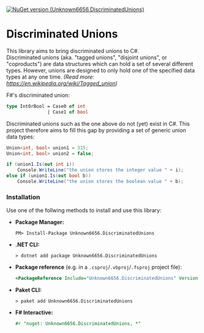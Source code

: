 [![NuGet version (Unknown6656.DiscriminatedUnions)](https://img.shields.io/nuget/v/Unknown6656.DiscriminatedUnions.svg?style=flat-square)](https://www.nuget.org/packages/Unknown6656.DiscriminatedUnions/)

# Discriminated Unions
This library aims to bring discriminated unions to C#.<br/>
Discriminated unions (aka. "tagged unions", "disjoint unions", or "coproducts") are data structures which can hold a set of several different types.
However, unions are designed to only hold one of the specified data types at any one time.
_(Read more: https://en.wikipedia.org/wiki/Tagged_union)_

F#'s discriminated union:
```fsharp
type IntOrBool = Case0 of int
               | Case1 of bool
```
Discriminated unions such as the one above do not (yet) exist in C#.
This project therefore aims to fill this gap by providing a set of generic union data types:
```csharp
Union<int, bool> union1 = 315;
Union<int, bool> union2 = false;

if (union1.Is(out int i))
    Console.WriteLine("the union stores the integer value " + i);
else if (union1.Is(out bool b))
    Console.WriteLine("the union stores the boolean value " + b);
```

### Installation
Use one of the follwing methods to install and use this library:
- **Package Manager:**
  ```batch
  PM> Install-Package Unknown6656.DiscriminatedUnions
  ```
- **.NET CLI:**
  ```batch
  > dotnet add package Unknown6656.DiscriminatedUnions
  ```
- **Package reference** (e.g. in a `.csproj`/`.vbproj`/`.fsproj` project file):
  ```xml
  <PackageReference Include="Unknown6656.DiscriminatedUnions" Version="*" />
  ```
- **Paket CLI:**
  ```batch
  > paket add Unknown6656.DiscriminatedUnions
  ```
- **F# Interactive:**
  ```fsharp
  #r "nuget: Unknown6656.DiscriminatedUnions, *"
  ```
